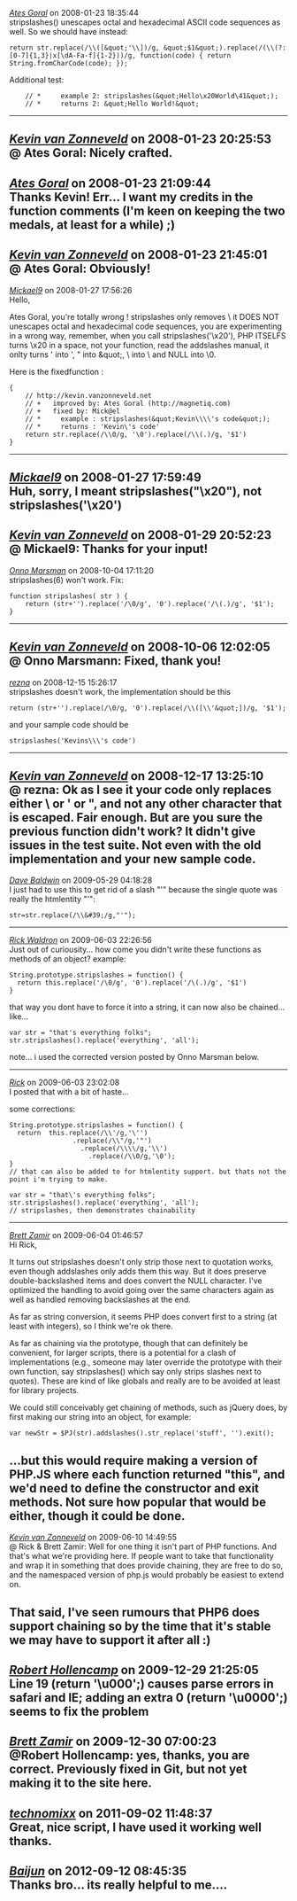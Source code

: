*[Ates Goral]()* on 2008-01-23 18:35:44  
stripslashes() unescapes octal and hexadecimal ASCII code sequences as well. So we should have instead:

```
return str.replace(/\\([&quot;'\\])/g, &quot;$1&quot;).replace(/(\\(?:[0-7]{1,3}|x[\dA-Fa-f]{1-2}))/g, function(code) { return String.fromCharCode(code); });
```

Additional test:
```
    // *     example 2: stripslashes(&quot;Hello\x20World\41&quot;);
    // *     returns 2: &quot;Hello World!&quot;
```
---------------------------------------
*[Kevin van Zonneveld](http://kevin.vanzonneveld.net)* on 2008-01-23 20:25:53  
@ Ates Goral: Nicely crafted.
---------------------------------------
*[Ates Goral]()* on 2008-01-23 21:09:44  
Thanks Kevin! Err... I want my credits in the function comments (I'm keen on keeping the two medals, at least for a while) ;)
---------------------------------------
*[Kevin van Zonneveld](http://kevin.vanzonneveld.net)* on 2008-01-23 21:45:01  
@ Ates Goral: Obviously!
---------------------------------------
*[Mickael9]()* on 2008-01-27 17:56:26  
Hello,

Ates Goral, you're totally wrong !
stripslashes only removes \ it DOES NOT unescapes octal and hexadecimal code sequences, you are experimenting in a wrong way, remember, when you call stripslashes('\x20'), PHP ITSELFS turns \x20 in a space, not your function, read the addslashes manual, it onlty turns ' into \', &quot; into \&quot;, \ into \\ and NULL into \0.

Here is the fixedfunction :
```function stripslashes (str)
{
    // http://kevin.vanzonneveld.net
    // +   improved by: Ates Goral (http://magnetiq.com)
    // +   fixed by: Mick@el
    // *     example : stripslashes(&quot;Kevin\\\\'s code&quot;);
    // *     returns : 'Kevin\'s code'
    return str.replace(/\\0/g, '\0').replace(/\\(.)/g, '$1')
}
```
---------------------------------------
*[Mickael9]()* on 2008-01-27 17:59:49  
Huh, sorry, I meant stripslashes(&quot;\x20&quot;), not stripslashes('\x20')
---------------------------------------
*[Kevin van Zonneveld](http://kevin.vanzonneveld.net)* on 2008-01-29 20:52:23  
@ Mickael9: Thanks for your input!
---------------------------------------
*[Onno Marsman]()* on 2008-10-04 17:11:20  
stripslashes(6) won't work. Fix:

```
function stripslashes( str ) {
    return (str+'').replace('/\0/g', '0').replace('/\(.)/g', '$1');
}
```
---------------------------------------
*[Kevin van Zonneveld](http://kevin.vanzonneveld.net)* on 2008-10-06 12:02:05  
@ Onno Marsmann: Fixed, thank you!
---------------------------------------
*[rezna](http://rezna.info)* on 2008-12-15 15:26:17  
stripslashes doesn't work, the implementation should be this

```
return (str+'').replace(/\0/g, '0').replace(/\\([\\'&quot;])/g, '$1');
```

and your sample code should be
```
stripslashes('Kevins\\\'s code')
```
---------------------------------------
*[Kevin van Zonneveld](http://kevin.vanzonneveld.net)* on 2008-12-17 13:25:10  
@ rezna: Ok as I see it your code only replaces  either \ or ' or &quot;, and not any other character that is escaped. Fair enough. But are you sure the previous function didn't work? It didn't give issues in the test suite. Not even with the old implementation and your new sample code.
---------------------------------------
*[Dave Baldwin](http://www.dibsplace.com)* on 2009-05-29 04:18:28  
I just had to use this to get rid of a slash "\'" because the single quote was really the htmlentity "&#39;":

```
str=str.replace(/\\&#39;/g,"'");
```

---------------------------------------
*[Rick Waldron]()* on 2009-06-03 22:26:56  
Just out of curiousity... how come you didn't write these functions as methods of an object?
example:
```
String.prototype.stripslashes = function() {
  return this.replace('/\0/g', '0').replace('/\(.)/g', '$1')
}
```

that way you dont have to force it into a string, it can now also be chained... like...

```
var str = "that's everything folks";
str.stripslashes().replace('everything', 'all');
```



note... i used the corrected version posted by Onno Marsman below.

---------------------------------------
*[Rick]()* on 2009-06-03 23:02:08  
I posted that with a bit of haste...

some corrections:
```
String.prototype.stripslashes = function() {
  return  this.replace(/\\'/g,'\'')
                .replace(/\\"/g,'"')
                  .replace(/\\\\/g,'\\')
                    .replace(/\\0/g,'\0');
}
// that can also be added to for htmlentity support. but thats not the point i'm trying to make.

var str = "that\'s everything folks";
str.stripslashes().replace('everything', 'all');
// stripslashes, then demonstrates chainability
```

---------------------------------------
*[Brett Zamir](http://bahai-library.com)* on 2009-06-04 01:46:57  
Hi Rick,

It turns out stripslashes doesn't only strip those next to quotation works, even though addslashes only adds them this way. But it does preserve double-backslashed items and does convert the NULL character. I've optimized the handling to avoid going over the same characters again as well as handled removing backslashes at the end.

As far as string conversion, it seems PHP does convert first to a string (at least with integers), so I think we're ok there.

As far as chaining via the prototype, though that can definitely be convenient, for larger scripts, there is a potential for a clash of implementations (e.g., someone may later override the prototype with their own function, say stripslashes() which say only strips slashes next to quotes). These are kind of like globals and really are to be avoided at least for library projects. 

We could still conceivably get chaining of methods, such as jQuery does, by first making our string into an object, for example:

```var newStr = $PJ(str).addslashes().str_replace('stuff', '').exit();```

...but this would require making a version of PHP.JS where each function returned "this", and we'd need to define the constructor and exit methods. Not sure how popular that would be either, though it could be done.
---------------------------------------
*[Kevin van Zonneveld](http://kevin.vanzonneveld.net)* on 2009-06-10 14:49:55  
@ Rick & Brett Zamir: Well for one thing it isn't part of PHP functions. And that's what we're providing here. If people want to take that functionality and wrap it in something that does provide chaining, they are free to do so, and the namespaced version of php.js would probably be easiest to extend on.

That said, I've seen rumours that PHP6 does support chaining so by the time that it's stable we may have to support it after all :)
---------------------------------------
*[Robert Hollencamp](http://power-user-tools.no-ip.org)* on 2009-12-29 21:25:05  
Line 19 (return '\u000';) causes parse errors in safari and IE; adding an extra 0 (return '\u0000';) seems to fix the problem
---------------------------------------
*[Brett Zamir](http://brett-zamir.me)* on 2009-12-30 07:00:23  
@Robert Hollencamp: yes, thanks, you are correct. Previously fixed in Git, but not yet making it to the site here.
---------------------------------------
*[technomixx](http://www.technomixx.com)* on 2011-09-02 11:48:37  
Great, nice script, I have used it working well thanks.
---------------------------------------
*[Baijun]()* on 2012-09-12 08:45:35  
Thanks bro... its really helpful to me....
---------------------------------------
